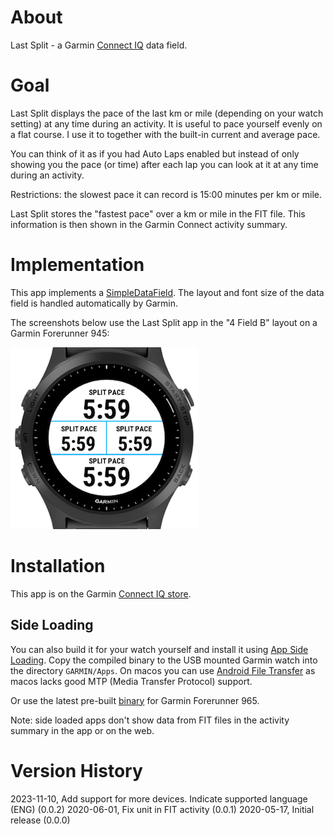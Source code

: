 # About

Last Split - a Garmin [Connect IQ](https://developer.garmin.com/connect-iq/overview/) data field.

# Goal

Last Split displays the pace of the last km or mile (depending on your watch setting) at any time during an activity. It is useful to pace yourself evenly on a flat course. I use it to together with the built-in current and average pace.

You can think of it as if you had Auto Laps enabled but instead of only showing you the pace (or time) after each lap you can look at it at any time during an activity.

Restrictions: the slowest pace it can record is 15:00 minutes per km or mile.

Last Split stores the "fastest pace" over a km or mile in the FIT file. This information is then shown in the Garmin Connect activity summary.

# Implementation

This app implements a [SimpleDataField](https://developer.garmin.com/connect-iq/api-docs/Toybox/WatchUi/SimpleDataField.html). The layout and font size of the data field is handled automatically by Garmin.

The screenshots below use the Last Split app in the "4 Field B" layout on a Garmin Forerunner 945:

![0](./screenshot/0.png)

# Installation

This app is on the Garmin [Connect IQ store](https://apps.garmin.com/en-US/apps/54f85cc9-a908-4a04-8642-f71663de200f).

## Side Loading

You can also build it for your watch yourself and install it using [App Side Loading](https://developer.garmin.com/connect-iq/programmers-guide/getting-started). Copy the compiled binary to the USB mounted Garmin watch into the directory `GARMIN/Apps`. On macos you can use [Android File Transfer](https://www.android.com/filetransfer/) as macos lacks good MTP (Media Transfer Protocol) support.

Or use the latest pre-built [binary](./build/garminlastsplit.prg) for Garmin Forerunner 965.

Note: side loaded apps don't show data from FIT files in the activity summary in the app or on the web.

# Version History

2023-11-10, Add support for more devices. Indicate supported language (ENG) (0.0.2)
2020-06-01, Fix unit in FIT activity (0.0.1)
2020-05-17, Initial release (0.0.0)
